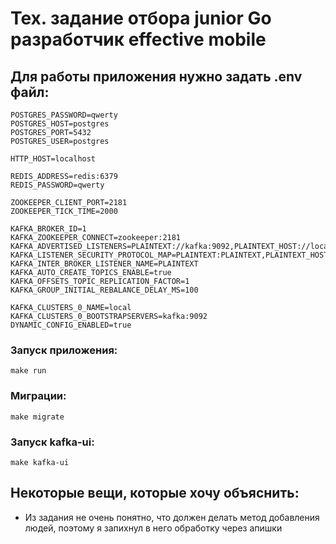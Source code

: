 # Тех. задание отбора junior Go разработчик effective mobile
## Для работы приложения нужно задать .env файл:
```
POSTGRES_PASSWORD=qwerty
POSTGRES_HOST=postgres
POSTGRES_PORT=5432
POSTGRES_USER=postgres

HTTP_HOST=localhost

REDIS_ADDRESS=redis:6379
REDIS_PASSWORD=qwerty

ZOOKEEPER_CLIENT_PORT=2181
ZOOKEEPER_TICK_TIME=2000

KAFKA_BROKER_ID=1
KAFKA_ZOOKEEPER_CONNECT=zookeeper:2181
KAFKA_ADVERTISED_LISTENERS=PLAINTEXT://kafka:9092,PLAINTEXT_HOST://localhost:29092
KAFKA_LISTENER_SECURITY_PROTOCOL_MAP=PLAINTEXT:PLAINTEXT,PLAINTEXT_HOST:PLAINTEXT
KAFKA_INTER_BROKER_LISTENER_NAME=PLAINTEXT
KAFKA_AUTO_CREATE_TOPICS_ENABLE=true
KAFKA_OFFSETS_TOPIC_REPLICATION_FACTOR=1
KAFKA_GROUP_INITIAL_REBALANCE_DELAY_MS=100

KAFKA_CLUSTERS_0_NAME=local
KAFKA_CLUSTERS_0_BOOTSTRAPSERVERS=kafka:9092
DYNAMIC_CONFIG_ENABLED=true
```
### Запуск приложения:
```
make run
```
### Миграции:
```
make migrate
```
### Запуск kafka-ui:
```
make kafka-ui
```

## Некоторые вещи, которые хочу объяснить:
- Из задания не очень понятно, что должен делать метод добавления людей, поэтому я запихнул в него обработку через апишки

